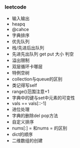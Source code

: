 ### leetcode
- 输入输出
- heapq
- @cahce
- 字典排序
- 优先队列
- 栈/先进后出队列
- 先进先出队列
  get put 大小 判空
- 溢出限制
- 双层循环卡哪层
- 特例空树
- collection与queue的区别 
- 类记得写self
- range()范围注意+1
- 字典中的键与set中元素的可变性
- vals == vals[::-1]
- 进位处理
- 字典的删除del pop方法
- 自定义排序
- nums[:] = 和nums = 的区别
- dict的顺序
- 二维数组的创建